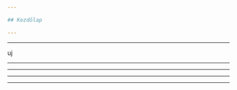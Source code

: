 ```yaml
---

## Kezdőlap

---
```


<canvas class="span-30" data-chart="line">
<!-- 
{
 "data": {
  "labels": ["January"," February"," March"," April"," May"," June"," July"],
  "datasets": [
   {
    "data":[65,59,80,81,56,55,40],
    "label":"My first dataset","backgroundColor":"rgba(20,220,220,.8)"
   },
   {
    "data":[28,48,40,19,86,27,90],
    "label":"My second dataset","backgroundColor":"rgba(220,120,120,.8)"
   }
  ]
 }, 
 "options": { "responsive": "true" }
}
-->
</canvas>

---

uj


---

<canvas data-chart="line">
<!-- 
{
 "data": {
  "labels": ["January"," February"," March"," April"," May"," June"," July"],
  "datasets": [
   {
    "data":[65,59,80,81,56,55,40],
    "label":"My first dataset",
    "backgroundColor":"rgba(20,220,220,.8)"
   },
   {
    "data":[28,48,40,19,86,27,90],
    "label":"My second dataset",
    "backgroundColor":"rgba(220,120,120,.8)"
   }
  ]
 }, 
 "options": { "responsive": "true" }
}
-->
</canvas>

---

<canvas class="stretch" data-chart="bar">
<!-- 
{ 
 "data" : {
  "labels" : ["Enero", "Febrero", "Marzo", "Avril", "Mayo", "Junio", "Julio"], 
  "datasets" : [
	{
    	 "data":[65,59,80,81,56,55,40],
    	 "label":"My first dataset",
    	 "backgroundColor":"rgba(20,220,220,.8)"
	},
	{
    	 "data":[28,48,40,19,86,27,90],
    	 "label":"My first dataset",
	 "backgroundColor":"rgba(220,120,120,.8)"
	}
  ]
 }
}
-->
</canvas>

---

<canvas data-chart="radar">
<!--
{
 "data" : {
  "labels" : ["Enero", "Febrero", "Marzo", "Avril", "Mayo", "Junio", "Julio"],
  "datasets" : [
        {
         "data":[65,59,80,81,56,55,40],
         "label":"My first dataset",
         "backgroundColor":"rgba(20,220,220,.8)"
        },
        {
         "data":[28,48,40,19,86,27,90],
         "label":"My first dataset",
         "backgroundColor":"rgba(220,120,120,.8)"
        }
  ]     
 }
}
-->
</canvas>

---

